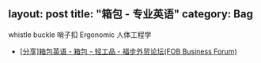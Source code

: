 layout: post
title: "箱包 - 专业英语"
category: Bag
---

whistle buckle 哨子扣
Ergonomic 人体工程学

- [[分享]箱包英语 - 箱包 - 轻工品 - 福步外贸论坛(FOB Business Forum)](http://bbs.fobshanghai.com/thread-1051201-1-1.html)